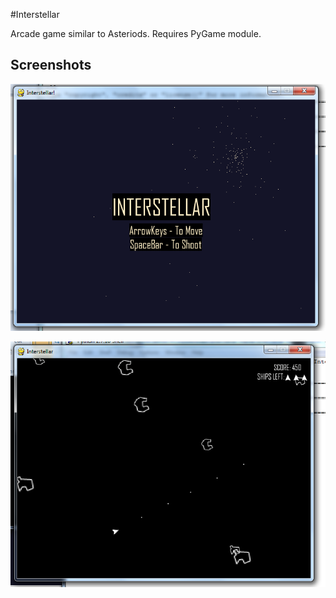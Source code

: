 #Interstellar

Arcade game similar to Asteriods.
Requires PyGame module.

## Screenshots

![alt text](https://github.com/gauthamgoli/Interstellar/raw/master/gameplay.png "Start Screen")

![alt text](https://github.com/gauthamgoli/Interstellar/raw/master/startscreen.png "Game play")
